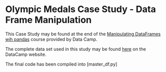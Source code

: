 # Olympic Medals Case Study - Data Frame Manipulation

This Case Study may be found at the end of the [Manipulating DataFrames wih pandas](https://www.datacamp.com/courses/manipulating-dataframes-with-pandas) course provided by Data Camp.

The complete data set used in this study may be found [here](https://assets.datacamp.com/production/course_1650/datasets/all_medalists.csv) on the DataCamp website.

The final code has been compiled into [master_df.py]
